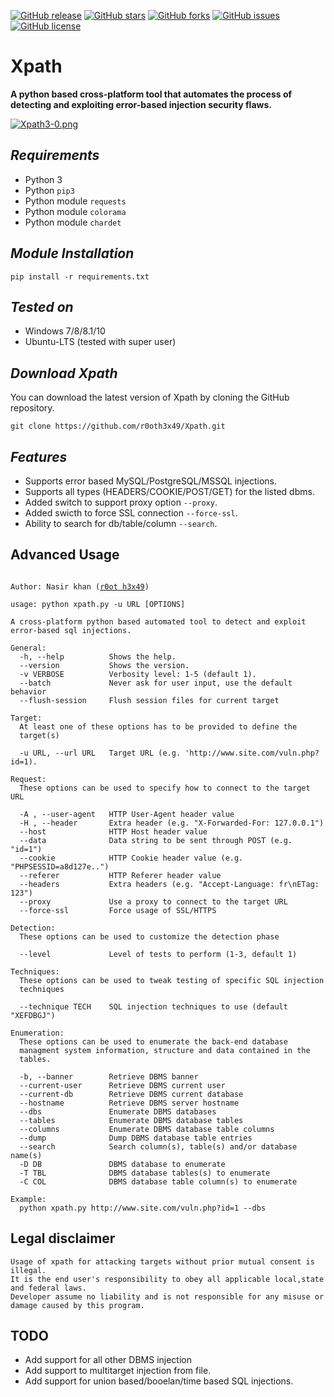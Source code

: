 [![GitHub release](https://img.shields.io/badge/release-v3.0-brightgreen?style=flat-square)](https://github.com/r0oth3x49/Xpath/releases/tag/v3.0)
[![GitHub stars](https://img.shields.io/github/stars/r0oth3x49/Xpath.svg?style=flat-square)](https://github.com/r0oth3x49/Xpath/stargazers)
[![GitHub forks](https://img.shields.io/github/forks/r0oth3x49/Xpath.svg?style=flat-square)](https://github.com/r0oth3x49/Xpath/network)
[![GitHub issues](https://img.shields.io/github/issues/r0oth3x49/Xpath.svg?style=flat-square)](https://github.com/r0oth3x49/Xpath/issues)
[![GitHub license](https://img.shields.io/github/license/r0oth3x49/Xpath.svg?style=flat-square)](https://github.com/r0oth3x49/Xpath/blob/master/LICENSE)

# Xpath
**A python based cross-platform tool that automates the process of detecting and exploiting error-based injection security flaws.**

[![Xpath3-0.png](https://i.postimg.cc/x1YTx1bc/Xpath3-0.png)](https://postimg.cc/F7W41mp4)


## ***Requirements***

- Python 3
- Python `pip3`
- Python module `requests`
- Python module `colorama`
- Python module `chardet`

## ***Module Installation***

    pip install -r requirements.txt

## ***Tested on***

- Windows 7/8/8.1/10
- Ubuntu-LTS (tested with super user)

## ***Download Xpath***

You can download the latest version of Xpath by cloning the GitHub repository.

    git clone https://github.com/r0oth3x49/Xpath.git

## ***Features***
 - Supports error based MySQL/PostgreSQL/MSSQL injections.
 - Supports all types (HEADERS/COOKIE/POST/GET) for the listed dbms.
 - Added switch to support proxy option `--proxy`.
 - Added swicth to force SSL connection `--force-ssl`.
 - Ability to search for db/table/column `--search`.


## **Advanced Usage**

<pre><code>
Author: Nasir khan (<a href="http://r0oth3x49.herokuapp.com/">r0ot h3x49</a>)

usage: python xpath.py -u URL [OPTIONS]

A cross-platform python based automated tool to detect and exploit error-based sql injections.

General:
  -h, --help          Shows the help.
  --version           Shows the version.
  -v VERBOSE          Verbosity level: 1-5 (default 1).
  --batch             Never ask for user input, use the default behavior
  --flush-session     Flush session files for current target

Target:
  At least one of these options has to be provided to define the
  target(s)

  -u URL, --url URL   Target URL (e.g. 'http://www.site.com/vuln.php?id=1).

Request:
  These options can be used to specify how to connect to the target URL

  -A , --user-agent   HTTP User-Agent header value
  -H , --header       Extra header (e.g. "X-Forwarded-For: 127.0.0.1")
  --host              HTTP Host header value
  --data              Data string to be sent through POST (e.g. "id=1")
  --cookie            HTTP Cookie header value (e.g. "PHPSESSID=a8d127e..")
  --referer           HTTP Referer header value
  --headers           Extra headers (e.g. "Accept-Language: fr\nETag: 123")
  --proxy             Use a proxy to connect to the target URL
  --force-ssl         Force usage of SSL/HTTPS

Detection:
  These options can be used to customize the detection phase

  --level             Level of tests to perform (1-3, default 1)

Techniques:
  These options can be used to tweak testing of specific SQL injection
  techniques

  --technique TECH    SQL injection techniques to use (default "XEFDBGJ")

Enumeration:
  These options can be used to enumerate the back-end database
  managment system information, structure and data contained in the
  tables.

  -b, --banner        Retrieve DBMS banner
  --current-user      Retrieve DBMS current user
  --current-db        Retrieve DBMS current database
  --hostname          Retrieve DBMS server hostname
  --dbs               Enumerate DBMS databases
  --tables            Enumerate DBMS database tables
  --columns           Enumerate DBMS database table columns
  --dump              Dump DBMS database table entries
  --search            Search column(s), table(s) and/or database name(s)
  -D DB               DBMS database to enumerate
  -T TBL              DBMS database tables(s) to enumerate
  -C COL              DBMS database table column(s) to enumerate

Example:
  python xpath.py http://www.site.com/vuln.php?id=1 --dbs
</code></pre>


## **Legal disclaimer**

    Usage of xpath for attacking targets without prior mutual consent is illegal.
    It is the end user's responsibility to obey all applicable local,state and federal laws. 
    Developer assume no liability and is not responsible for any misuse or damage caused by this program.


## **TODO**
 - Add support for all other DBMS injection
 - Add support to multitarget injection from file.
 - Add support for union based/booelan/time based SQL injections.